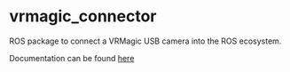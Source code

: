 # vrmagic_connector

ROS package to connect a VRMagic USB camera into the ROS ecosystem. 

Documentation can be found [here](http://rentier.github.io/vrmagic_connector) 
